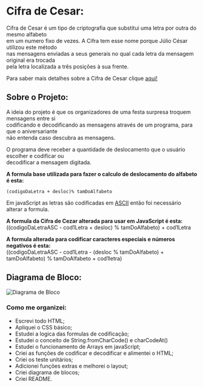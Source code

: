 # Cifra de Cesar:

Cifra de Cesar é um tipo de criptografia que substitui uma letra por outra do mesmo alfabeto  
em um numero fixo de vezes. A Cifra tem esse nome porque Júlio César utilizou este método   
nas mensagens enviadas a seus generais no qual cada letra da mensagem original era trocada     
pela letra localizada a três posições à sua frente.

Para saber mais detalhes sobre a Cifra de Cesar clique [aqui!](https://pt.wikipedia.org/wiki/Cifra_de_C%C3%A9sar)  

## Sobre o Projeto: 

A ideia do projeto é que os organizadores de uma festa surpresa troquem mensagens entre si     
codificando e decodificando as mensagens através de um programa, para que o aniversariante   
não entenda caso descubra as mensagens.  

O programa deve receber a quantidade de deslocamento que o usuário escolher e codificar ou  
decodificar a mensagem digitada.    

**A formula base utilizada para fazer o calculo de deslocamento do alfabeto é esta:**  

    (codigoDaLetra + desloc)% tamDoAlfabeto    

Em javaScript as letras são codificadas em [ASCII](http://www.bosontreinamentos.com.br/hardware/tabela-ascii/) então foi necessário alterar a formula.

**A formula da Cifra de Cezar alterada para usar em JavaScript é esta:**   
((codigoDaLetraASC - cod1Letra + desloc) % tamDoAlfabeto) + cod1Letra 

**A formula alterada para codificar caracteres especiais e números negativos é esta:**   
((codigoDaLetraASC - cod1Letra - (desloc % tamDoAlfabeto) + tamDoAlfabeto) % tamDoAlfabeto + cod1letra) 

## Diagrama de Bloco:

![Diagrama de Bloco](https://github.com/faalbuquerque/caesar-cipher/blob/master/src/images/diagramadebloco.jpg)

### Como me organizei:
* Escrevi todo HTML;
* Apliquei o CSS básico;
* Estudei a logica das formulas de codificação;
* Estudei o conceito de String.fromCharCode() e charCodeAt()
* Estudei o funcionamento de Arrays em javaScript;
* Criei as funções de codificar e decodificar e alimentei o HTML;
* Criei os teste unitários;
* Adicionei funções extras e melhorei o layout;
* Criei diagrama de blocos;
* Criei README.





